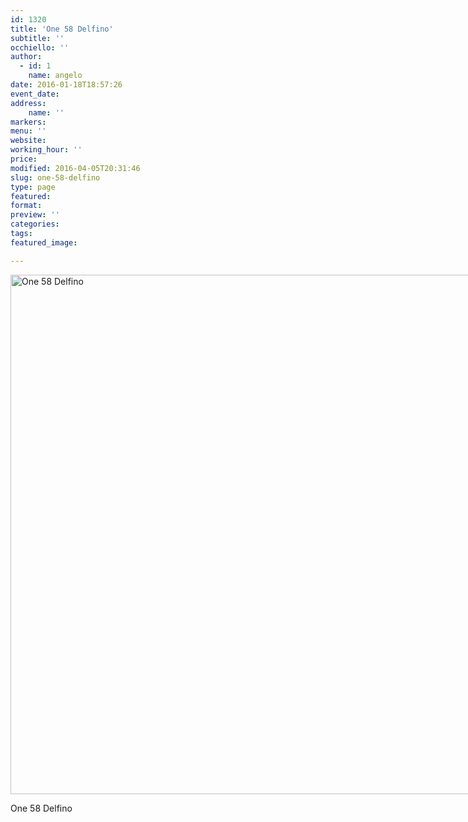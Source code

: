 ```yaml
---
id: 1320
title: 'One 58 Delfino'
subtitle: ''
occhiello: ''
author:
  - id: 1
    name: angelo
date: 2016-01-18T18:57:26
event_date: 
address:
    name: ''
markers:
menu: ''
website: 
working_hour: ''
price: 
modified: 2016-04-05T20:31:46
slug: one-58-delfino
type: page
featured: 
format: 
preview: ''
categories: 
tags: 
featured_image: 

---
```


<div id="attachment_1330" style="width: 1046px" class="wp-caption alignnone"><img aria-describedby="caption-attachment-1330" decoding="async" loading="lazy" class="size-full wp-image-1330" src="http://www.stationmarketing.net/www.centroportefinestre.com/wp-content/uploads/2016/01/one-58.png" alt="One 58 Delfino" width="1036" height="831" srcset="https://www.centroportefinestre.com/wp-content/uploads/2016/01/one-58.png 1036w, https://www.centroportefinestre.com/wp-content/uploads/2016/01/one-58-300x241.png 300w, https://www.centroportefinestre.com/wp-content/uploads/2016/01/one-58-1024x821.png 1024w, https://www.centroportefinestre.com/wp-content/uploads/2016/01/one-58-500x401.png 500w, https://www.centroportefinestre.com/wp-content/uploads/2016/01/one-58-340x273.png 340w, https://www.centroportefinestre.com/wp-content/uploads/2016/01/one-58-400x321.png 400w, https://www.centroportefinestre.com/wp-content/uploads/2016/01/one-58-60x48.png 60w" sizes="(max-width: 1036px) 100vw, 1036px" /><p id="caption-attachment-1330" class="wp-caption-text">One 58 Delfino</p></div>

